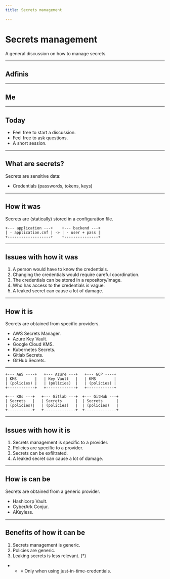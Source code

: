 ```yaml
---
title: Secrets management

---
```


# Secrets management

A general discussion on how to manage secrets.

---

## Adfinis

---

## Me

---

## Today

- Feel free to start a discussion.
- Feel free to ask questions.
- A short session.

---

## What are secrets?

Secrets are sensitive data:

- Credentials (passwords, tokens, keys)

---

## How it was

Secrets are (statically) stored in a configuration file.

```text
+--- application ---+    +--- backend ---+
| - application.cnf | -> | - user + pass |
+-------------------+    +---------------+
```

----

## Issues with how it was

1. A person would have to know the credentials.
2. Changing the credentials would require careful coordination.
3. The credentials can be stored in a repository/image.
4. Who has access to the credentials is vague.
5. A leaked secret can cause a lot of damage.

---

## How it is

Secrets are obtained from specific providers.

- AWS Secrets Manager.
- Azure Key Vault.
- Google Cloud KMS.
- Kubernetes Secrets.
- Gitlab Secrets.
- GitHub Secrets.

----

```text
+--- AWS ----+   +--- Azure ---+   +--- GCP ----+
| KMS        |   | Key Vault   |   | KMS        |
| (policies) |   | (policies)  |   | (policies) |
+------------+   +-------------+   +------------+

+--- K8s ---+   +--- Gitlab ---+  +--- GitHub ---+
| Secrets   |   | Secrets      |  | Secrets      |
| (policies)|   | (policies)   |  | (policies)   |
+-----------+   +--------------+  +--------------+
```

----

## Issues with how it is

1. Secrets management is specific to a provider.
2. Policies are specific to a provider.
3. Secrets can be exfiltrated.
4. A leaked secret can cause a lot of damage.

---

## How is can be

Secrets are obtained from a generic provider.

- Hashicorp Vault.
- CyberArk Conjur.
- AKeyless.

----

## Benefits of how it can be

1. Secrets management is generic.
2. Policies are generic.
4. Leaking secrets is less relevant. (*)

- * = Only when using just-in-time-credentials.

